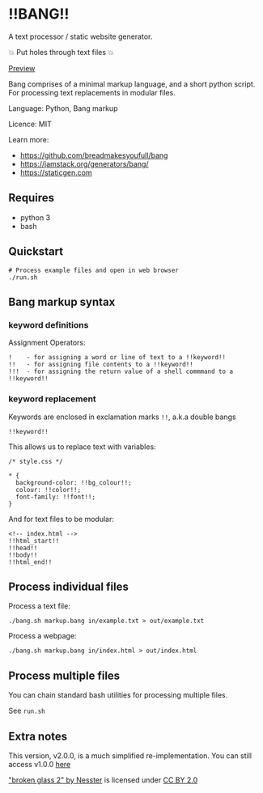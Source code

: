 # !!BANG!!

A text processor / static website generator.

💥 Put holes through text files 💥

[Preview](https://breadmakesyoufull.github.io/Bang/)

Bang comprises of a minimal markup language,
and a short python script.
For processing text replacements
in modular files.

Language: Python, Bang markup

Licence: MIT

Learn more:

* https://github.com/breadmakesyoufull/bang
* https://jamstack.org/generators/bang/
* https://staticgen.com

## Requires

* python 3
* bash

## Quickstart


```
# Process example files and open in web browser
./run.sh
```


## Bang markup syntax

### keyword definitions

Assignment Operators:

    !    - for assigning a word or line of text to a !!keyword!!
    !!   - for assigning file contents to a !!keyword!!
    !!!  - for assigning the return value of a shell commmand to a !!keyword!!

### keyword replacement

Keywords are enclosed in exclamation marks ``!!``, a.k.a double bangs

    !!keyword!!

This allows us to replace text with variables:

```
/* style.css */

* {
  background-color: !!bg_colour!!;
  colour: !!color!!;
  font-family: !!font!!;
}
```

And for text files to be modular:

```
<!-- index.html -->
!!html_start!!
!!head!!
!!body!!
!!html_end!!
```

## Process individual files

Process a text file:
```
./bang.sh markup.bang in/example.txt > out/example.txt
```

Process a webpage:
```
./bang.sh markup.bang in/index.html > out/index.html
```

## Process multiple files

You can chain standard bash utilities for processing multiple files.

See ``run.sh``

## Extra notes

This version, v2.0.0, is a much simplified re-implementation. You can still access v1.0.0 [here](https://github.com/BreadMakesYouFull/Bang/tree/1.0.0)

["broken glass 2" by Nesster](https://openverse.org/image/bbe0a83f-9b7f-488e-a7f5-4e6df7927fa0?q=glass) is licensed under [CC BY 2.0](https://creativecommons.org/licenses/by/2.0/?ref=openverse.)
